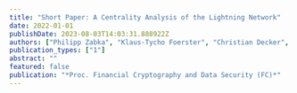 ```yaml
---
title: "Short Paper: A Centrality Analysis of the Lightning Network"
date: 2022-01-01
publishDate: 2023-08-03T14:03:31.888922Z
authors: ["Philipp Zabka", "Klaus-Tycho Foerster", "Christian Decker", "Stefan Schmid"]
publication_types: ["1"]
abstract: ""
featured: false
publication: "*Proc. Financial Cryptography and Data Security (FC)*"
---
```


